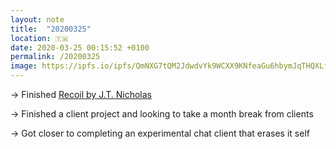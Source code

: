 ```yaml
---
layout: note
title:  "20200325"
location: 🇹🇼
date: 2020-03-25 00:15:52 +0100
permalink: /20200325
image: https://ipfs.io/ipfs/QmNXG7tQM2JdwdvYk9WCXX9KNfeaGu6hbymJqTHQXLfs9v?filename=20200318.png
---
```


→ Finished [Recoil by J.T. Nicholas]()

→ Finished a client project and looking to take a month break from clients

→ Got closer to completing an experimental chat client that erases it self
